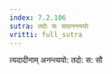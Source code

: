 ```yaml
---
index: 7.2.106
sutra: तदोः सः सावनन्त्ययोः
vritti: full_sutra
---
```


त्यदादीनाम् अनन्त्ययो: तदो: स: सौ 